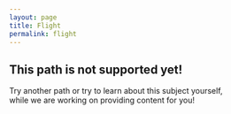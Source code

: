 ```yaml
---
layout: page
title: Flight
permalink: flight
---
```

## This path is not supported yet!

Try another path or try to learn about this subject yourself,  
while we are working on providing content for you! 

